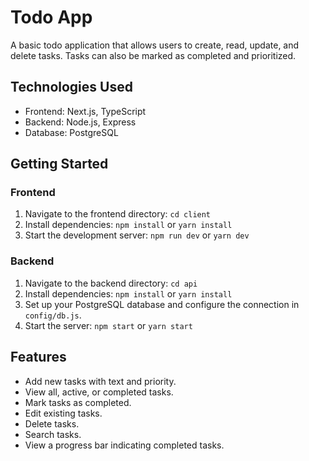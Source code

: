 # Todo App

A basic todo application that allows users to create, read, update, and delete tasks. Tasks can also be marked as completed and prioritized.

## Technologies Used

* Frontend: Next.js, TypeScript
* Backend: Node.js, Express
* Database: PostgreSQL

## Getting Started

### Frontend

1.  Navigate to the frontend directory: `cd client`
2.  Install dependencies: `npm install` or `yarn install`
3.  Start the development server: `npm run dev` or `yarn dev`

### Backend

1.  Navigate to the backend directory: `cd api`
2.  Install dependencies: `npm install` or `yarn install`
3.  Set up your PostgreSQL database and configure the connection in `config/db.js`.
4.  Start the server: `npm start` or `yarn start`

## Features

* Add new tasks with text and priority.
* View all, active, or completed tasks.
* Mark tasks as completed.
* Edit existing tasks.
* Delete tasks.
* Search tasks.
* View a progress bar indicating completed tasks.